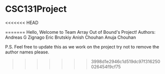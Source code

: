 # CSC131Project
<<<<<<< HEAD

=======
Hello, Welcome to Team Array Out of Bound's Project!
Authors:
Andreas G Zignago
Eric Brutskiy
Anish Chouhan
Anuja Chouhan


P.S. Feel free to update this as we work on the project try not to remove the
author names please.
>>>>>>> 3998d1e2946c1d519dc97f316250026454f9cf75
